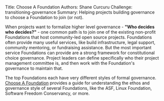 Title: Choose A Foundation
Authors: Shane Curcuru
Challenge: transitioning-governance
Summary: Helping projects building governance to choose a Foundation to join (or not).


When projects want to formalize higher level governance -  **"Who decides who decides?"** - one common path is to join one of the existing non-profit Foundations that host community-led open source projects.  Foundations often provide many useful services, like build infrastructure, legal support, community mentoring, or fundraising assistance.  But the most important service Foundations can provide are a strong framework for constitutional choice governance.  Project leaders can define specifically who their project management committee is, and then work with the Foundation's governance to maintain that.

The top Foundations each have very different styles of formal governance.  [Choose A Foundation](https://chooseafoundation.com/) provides a guide for understanding the ethos and governance style of several Foundations, like the ASF, Linux Foundation, Software Freedom Conservancy, or more.
